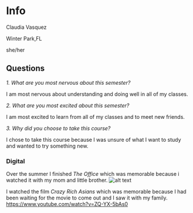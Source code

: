 # Info 
Claudia Vasquez

Winter Park,FL

she/her 

## Questions 
*1. What are you most nervous about this semester?*

I am most nervous about understanding and doing well in all of my classes.

*2. What are you most excited about this semester?*

I am most excited to learn from all of my classes and to meet new friends.

*3. Why did you choose to take this course?*

I chose to take this course because I was unsure of what I want to study and wanted to try something new. 

### Digital
Over the summer I finished _The Office_ which was memorable because i watched it with my mom and little brother.
![alt text](https://pics.onsizzle.com/dwight-schrute-star-salesman-beet-farmer-bedandt-breakfast-proprietor-aspiring-freelance-20227761.png)


I watched the film *Crazy Rich Asians* which was memorable because I had been waiting for the movie to come out and I saw it with my family.
<https://www.youtube.com/watch?v=ZQ-YX-5bAs0>
